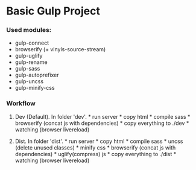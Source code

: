 # Basic Gulp Project
### Used modules:
  - gulp-connect
  - browserify (+ vinyls-source-stream)
  - gulp-uglify
  - gulp-rename
  - gulp-sass
  - gulp-autoprefixer
  - gulp-uncss
  - gulp-minify-css

###  Workflow
  1. Dev (Default). In folder 'dev'.
    * run server
    * copy html
    * compile sass
    * browserify (concat js with dependencies)
    * copy everything to ./dev
    * watching (browser livereload)

  2. Dist. In folder 'dist'.
    * run server
    * copy html
    * compile sass
    * uncss (delete unused classes)
    * minify css
    * browserify (concat js with dependencies)
    * uglify(compress) js
    * copy everything to ./dist
    * watching (browser livereload)
